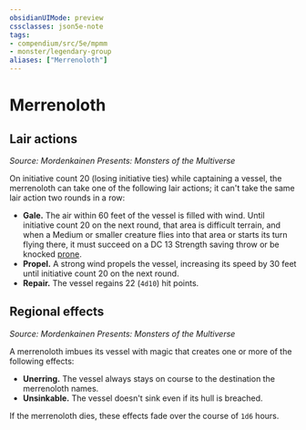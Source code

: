 ```yaml
---
obsidianUIMode: preview
cssclasses: json5e-note
tags:
- compendium/src/5e/mpmm
- monster/legendary-group
aliases: ["Merrenoloth"]
---
```

# Merrenoloth

## Lair actions
_Source: Mordenkainen Presents: Monsters of the Multiverse_

On initiative count 20 (losing initiative ties) while captaining a vessel, the merrenoloth can take one of the following lair actions; it can't take the same lair action two rounds in a row:

- **Gale.** The air within 60 feet of the vessel is filled with wind. Until initiative count 20 on the next round, that area is difficult terrain, and when a Medium or smaller creature flies into that area or starts its turn flying there, it must succeed on a DC 13 Strength saving throw or be knocked [prone](z_compendium/rules/conditions.md#prone).  
- **Propel.** A strong wind propels the vessel, increasing its speed by 30 feet until initiative count 20 on the next round.  
- **Repair.** The vessel regains 22 (`4d10`) hit points.  

## Regional effects
_Source: Mordenkainen Presents: Monsters of the Multiverse_

A merrenoloth imbues its vessel with magic that creates one or more of the following effects:

- **Unerring.** The vessel always stays on course to the destination the merrenoloth names.  
- **Unsinkable.** The vessel doesn't sink even if its hull is breached.  

If the merrenoloth dies, these effects fade over the course of `1d6` hours.